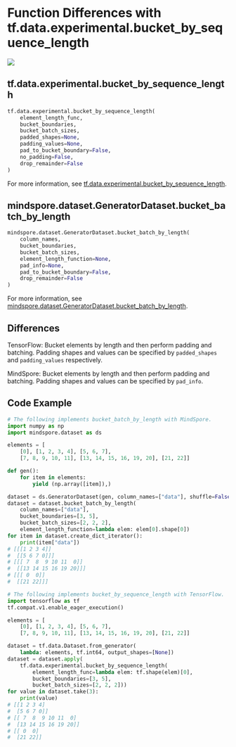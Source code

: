 # Function Differences with tf.data.experimental.bucket_by_sequence_length

<a href="https://gitee.com/mindspore/docs/blob/r2.0.0-alpha/docs/mindspore/source_en/note/api_mapping/tensorflow_diff/bucket_by_sequence_length.md" target="_blank"><img src="https://mindspore-website.obs.cn-north-4.myhuaweicloud.com/website-images/master/resource/_static/logo_source_en.png"></a>

## tf.data.experimental.bucket_by_sequence_length

```python
tf.data.experimental.bucket_by_sequence_length(
    element_length_func,
    bucket_boundaries,
    bucket_batch_sizes,
    padded_shapes=None,
    padding_values=None,
    pad_to_bucket_boundary=False,
    no_padding=False,
    drop_remainder=False
)
```

For more information, see [tf.data.experimental.bucket_by_sequence_length](https://www.tensorflow.org/versions/r2.6/api_docs/python/tf/data/experimental/bucket_by_sequence_length).

## mindspore.dataset.GeneratorDataset.bucket_batch_by_length

```python
mindspore.dataset.GeneratorDataset.bucket_batch_by_length(
    column_names,
    bucket_boundaries,
    bucket_batch_sizes,
    element_length_function=None,
    pad_info=None,
    pad_to_bucket_boundary=False,
    drop_remainder=False
)
```

For more information, see [mindspore.dataset.GeneratorDataset.bucket_batch_by_length](https://www.mindspore.cn/docs/en/r2.0.0-alpha/api_python/dataset/dataset_method/batch/mindspore.dataset.Dataset.bucket_batch_by_length.html#mindspore.dataset.Dataset.bucket_batch_by_length).

## Differences

TensorFlow: Bucket elements by length and then perform padding and batching. Padding shapes and values can be specified by `padded_shapes` and `padding_values` respectively.

MindSpore: Bucket elements by length and then perform padding and batching. Padding shapes and values can be specified by `pad_info`.

## Code Example

```python
# The following implements bucket_batch_by_length with MindSpore.
import numpy as np
import mindspore.dataset as ds

elements = [
    [0], [1, 2, 3, 4], [5, 6, 7],
    [7, 8, 9, 10, 11], [13, 14, 15, 16, 19, 20], [21, 22]]

def gen():
    for item in elements:
        yield (np.array([item]),)

dataset = ds.GeneratorDataset(gen, column_names=["data"], shuffle=False)
dataset = dataset.bucket_batch_by_length(
    column_names=["data"],
    bucket_boundaries=[3, 5],
    bucket_batch_sizes=[2, 2, 2],
    element_length_function=lambda elem: elem[0].shape[0])
for item in dataset.create_dict_iterator():
    print(item["data"])
# [[[1 2 3 4]]
#  [[5 6 7 0]]]
# [[[ 7  8  9 10 11  0]]
#  [[13 14 15 16 19 20]]]
# [[[ 0  0]]
#  [[21 22]]]

# The following implements bucket_by_sequence_length with TensorFlow.
import tensorflow as tf
tf.compat.v1.enable_eager_execution()

elements = [
    [0], [1, 2, 3, 4], [5, 6, 7],
    [7, 8, 9, 10, 11], [13, 14, 15, 16, 19, 20], [21, 22]]

dataset = tf.data.Dataset.from_generator(
    lambda: elements, tf.int64, output_shapes=[None])
dataset = dataset.apply(
    tf.data.experimental.bucket_by_sequence_length(
        element_length_func=lambda elem: tf.shape(elem)[0],
        bucket_boundaries=[3, 5],
        bucket_batch_sizes=[2, 2, 2]))
for value in dataset.take(3):
    print(value)
# [[1 2 3 4]
#  [5 6 7 0]]
# [[ 7  8  9 10 11  0]
#  [13 14 15 16 19 20]]
# [[ 0  0]
#  [21 22]]
```
